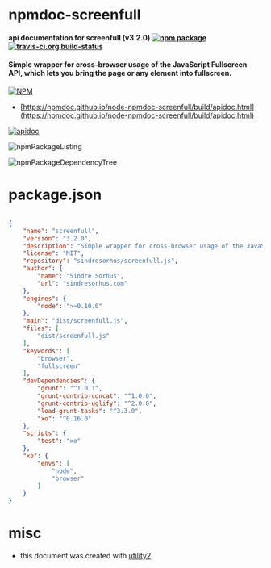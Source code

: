 # npmdoc-screenfull

#### api documentation for  screenfull (v3.2.0)  [![npm package](https://img.shields.io/npm/v/npmdoc-screenfull.svg?style=flat-square)](https://www.npmjs.org/package/npmdoc-screenfull) [![travis-ci.org build-status](https://api.travis-ci.org/npmdoc/node-npmdoc-screenfull.svg)](https://travis-ci.org/npmdoc/node-npmdoc-screenfull)

#### Simple wrapper for cross-browser usage of the JavaScript Fullscreen API, which lets you bring the page or any element into fullscreen.

[![NPM](https://nodei.co/npm/screenfull.png?downloads=true&downloadRank=true&stars=true)](https://www.npmjs.com/package/screenfull)

- [https://npmdoc.github.io/node-npmdoc-screenfull/build/apidoc.html](https://npmdoc.github.io/node-npmdoc-screenfull/build/apidoc.html)

[![apidoc](https://npmdoc.github.io/node-npmdoc-screenfull/build/screenCapture.buildCi.browser.%252Ftmp%252Fbuild%252Fapidoc.html.png)](https://npmdoc.github.io/node-npmdoc-screenfull/build/apidoc.html)

![npmPackageListing](https://npmdoc.github.io/node-npmdoc-screenfull/build/screenCapture.npmPackageListing.svg)

![npmPackageDependencyTree](https://npmdoc.github.io/node-npmdoc-screenfull/build/screenCapture.npmPackageDependencyTree.svg)



# package.json

```json

{
    "name": "screenfull",
    "version": "3.2.0",
    "description": "Simple wrapper for cross-browser usage of the JavaScript Fullscreen API, which lets you bring the page or any element into fullscreen.",
    "license": "MIT",
    "repository": "sindresorhus/screenfull.js",
    "author": {
        "name": "Sindre Sorhus",
        "url": "sindresorhus.com"
    },
    "engines": {
        "node": ">=0.10.0"
    },
    "main": "dist/screenfull.js",
    "files": [
        "dist/screenfull.js"
    ],
    "keywords": [
        "browser",
        "fullscreen"
    ],
    "devDependencies": {
        "grunt": "^1.0.1",
        "grunt-contrib-concat": "^1.0.0",
        "grunt-contrib-uglify": "^2.0.0",
        "load-grunt-tasks": "^3.3.0",
        "xo": "^0.16.0"
    },
    "scripts": {
        "test": "xo"
    },
    "xo": {
        "envs": [
            "node",
            "browser"
        ]
    }
}
```



# misc
- this document was created with [utility2](https://github.com/kaizhu256/node-utility2)
